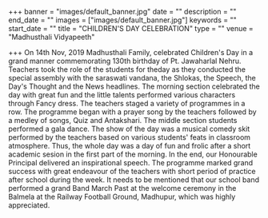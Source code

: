 +++
banner = "images/default_banner.jpg"
date = ""
description = ""
end_date = ""
images = ["images/default_banner.jpg"]
keywords = ""
start_date = ""
title = "CHILDREN'S DAY CELEBRATION"
type = ""
venue = "Madhusthali Vidyapeeth"

+++
On 14th Nov, 2019 Madhusthali Family, celebrated Children's Day in a grand manner commemorating 130th birthday of Pt. Jawaharlal Nehru. Teachers took the role of the students for theday as they conducted the special assembly with the saraswati vandana, the Shlokas, the Speech, the Day's Thought and the News headlines. The morning section celebrated the day with great fun and the little talents performed various characters through Fancy dress. The teachers staged a variety of programmes in a row. The programme began with a prayer song by the teachers followed by a medley of songs, Quiz and Antakshari. The middle section students performed a gala dance. The show of the day was a musical comedy skit performed by the teachers based on various students' feats in classroom atmosphere. Thus, the whole day was a day of fun and frolic after a short academic sesion in the first part of the morning. In the end, our Honourable Principal delivered an inspirational speech. The programme marked grand success with great endeavour of the teachers with short period of practice after school during the week.  It needs to be mentioned that our school band performed a grand Band March Past at the welcome ceremony in the Balmela at the Railway Football Ground, Madhupur, which was highly appreciated.